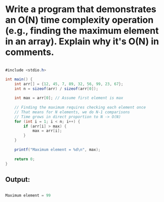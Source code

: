 # Write a program that demonstrates an O(N) time complexity operation (e.g., finding the maximum element in an array). Explain why it's O(N) in comments.

```java

#include <stdio.h>

int main() {
    int arr[] = {12, 45, 7, 89, 32, 56, 99, 23, 67};
    int n = sizeof(arr) / sizeof(arr[0]);
    
    int max = arr[0]; // Assume first element is max
    
    // Finding the maximum requires checking each element once
    // That means for N elements, we do N-1 comparisons
    // Time grows in direct proportion to N -> O(N)
    for (int i = 1; i < n; i++) {
        if (arr[i] > max) {
            max = arr[i];
        }
    }
    
    printf("Maximum element = %d\n", max);
    
    return 0;
}


```

## Output:

```java

Maximum element = 99


```
